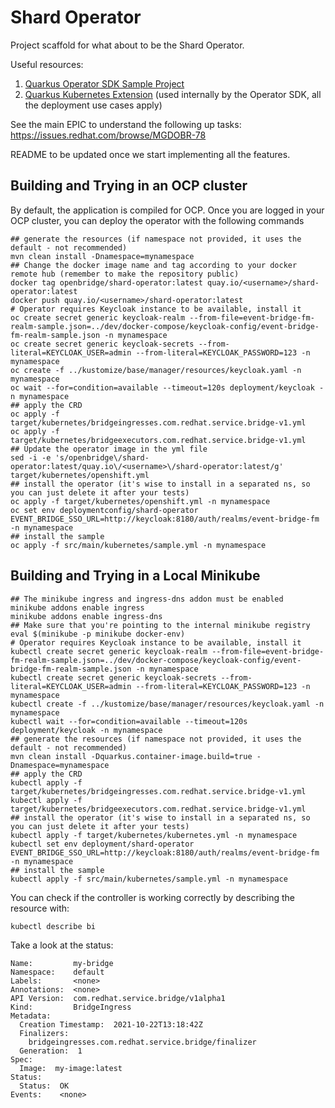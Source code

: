 # Shard Operator  

Project scaffold for what about to be the Shard Operator.

Useful resources:

1. [Quarkus Operator SDK Sample Project](https://github.com/quarkiverse/quarkus-operator-sdk/tree/2.0.0.CR2/samples)
2. [Quarkus Kubernetes Extension](https://quarkus.io/guides/deploying-to-kubernetes) (used internally by the Operator SDK, all the deployment use cases apply)

See the main EPIC to understand the following up tasks: https://issues.redhat.com/browse/MGDOBR-78

README to be updated once we start implementing all the features.

## Building and Trying in an OCP cluster

By default, the application is compiled for OCP. Once you are logged in your OCP cluster, you can deploy the operator with the following commands

```shell
## generate the resources (if namespace not provided, it uses the default - not recommended)
mvn clean install -Dnamespace=mynamespace
## Change the docker image name and tag according to your docker remote hub (remember to make the repository public)
docker tag openbridge/shard-operator:latest quay.io/<username>/shard-operator:latest 
docker push quay.io/<username>/shard-operator:latest 
# Operator requires Keycloak instance to be available, install it
oc create secret generic keycloak-realm --from-file=event-bridge-fm-realm-sample.json=../dev/docker-compose/keycloak-config/event-bridge-fm-realm-sample.json -n mynamespace
oc create secret generic keycloak-secrets --from-literal=KEYCLOAK_USER=admin --from-literal=KEYCLOAK_PASSWORD=123 -n mynamespace
oc create -f ../kustomize/base/manager/resources/keycloak.yaml -n mynamespace
oc wait --for=condition=available --timeout=120s deployment/keycloak -n mynamespace
## apply the CRD
oc apply -f target/kubernetes/bridgeingresses.com.redhat.service.bridge-v1.yml
oc apply -f target/kubernetes/bridgeexecutors.com.redhat.service.bridge-v1.yml
## Update the operator image in the yml file
sed -i -e 's/openbridge\/shard-operator:latest/quay.io\/<username>\/shard-operator:latest/g' target/kubernetes/openshift.yml
## install the operator (it's wise to install in a separated ns, so you can just delete it after your tests)
oc apply -f target/kubernetes/openshift.yml -n mynamespace
oc set env deploymentconfig/shard-operator EVENT_BRIDGE_SSO_URL=http://keycloak:8180/auth/realms/event-bridge-fm -n mynamespace
## install the sample
oc apply -f src/main/kubernetes/sample.yml -n mynamespace
```

## Building and Trying in a Local Minikube

````shell
## The minikube ingress and ingress-dns addon must be enabled
minikube addons enable ingress
minikube addons enable ingress-dns
## Make sure that you're pointing to the internal minikube registry
eval $(minikube -p minikube docker-env)
# Operator requires Keycloak instance to be available, install it
kubectl create secret generic keycloak-realm --from-file=event-bridge-fm-realm-sample.json=../dev/docker-compose/keycloak-config/event-bridge-fm-realm-sample.json -n mynamespace
kubectl create secret generic keycloak-secrets --from-literal=KEYCLOAK_USER=admin --from-literal=KEYCLOAK_PASSWORD=123 -n mynamespace
kubectl create -f ../kustomize/base/manager/resources/keycloak.yaml -n mynamespace
kubectl wait --for=condition=available --timeout=120s deployment/keycloak -n mynamespace
## generate the resources (if namespace not provided, it uses the default - not recommended)
mvn clean install -Dquarkus.container-image.build=true -Dnamespace=mynamespace
## apply the CRD
kubectl apply -f target/kubernetes/bridgeingresses.com.redhat.service.bridge-v1.yml
kubectl apply -f target/kubernetes/bridgeexecutors.com.redhat.service.bridge-v1.yml
## install the operator (it's wise to install in a separated ns, so you can just delete it after your tests)
kubectl apply -f target/kubernetes/kubernetes.yml -n mynamespace
kubectl set env deployment/shard-operator EVENT_BRIDGE_SSO_URL=http://keycloak:8180/auth/realms/event-bridge-fm -n mynamespace
## install the sample
kubectl apply -f src/main/kubernetes/sample.yml -n mynamespace
````

You can check if the controller is working correctly by describing the resource with:

```shell
kubectl describe bi
```

Take a look at the status:

```
Name:         my-bridge
Namespace:    default
Labels:       <none>
Annotations:  <none>
API Version:  com.redhat.service.bridge/v1alpha1
Kind:         BridgeIngress
Metadata:
  Creation Timestamp:  2021-10-22T13:18:42Z
  Finalizers:
    bridgeingresses.com.redhat.service.bridge/finalizer
  Generation:  1
Spec:
  Image:  my-image:latest
Status:
  Status:  OK
Events:    <none>
```

